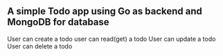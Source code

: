 ## A simple Todo app using Go as backend and MongoDB for database
User can create a todo
user can read(get) a todo
User can update a todo
User can delete a todo
